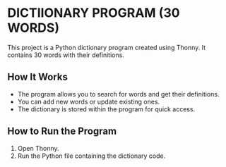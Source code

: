 # DICTIIONARY PROGRAM (30 WORDS)

This project is a Python dictionary program created using Thonny. It contains 30 words with their definitions.

## How It Works
- The program allows you to search for words and get their definitions.
- You can add new words or update existing ones.
- The dictionary is stored within the program for quick access.

## How to Run the Program
1. Open Thonny.
2. Run the Python file containing the dictionary code.
